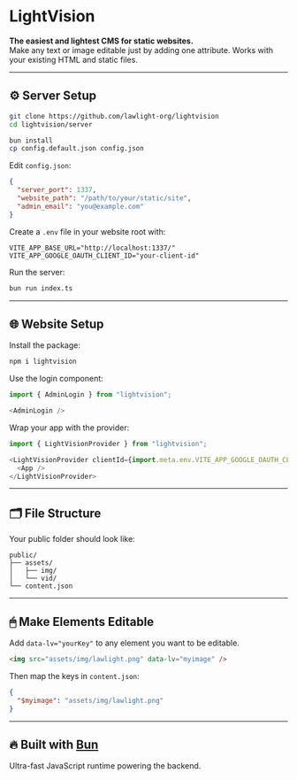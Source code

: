 # LightVision

**The easiest and lightest CMS for static websites.**  
Make any text or image editable just by adding one attribute. Works with your existing HTML and static files.

---

## ⚙️ Server Setup

```bash
git clone https://github.com/lawlight-org/lightvision
cd lightvision/server

bun install
cp config.default.json config.json
```

Edit `config.json`:

```json
{
  "server_port": 1337,
  "website_path": "/path/to/your/static/site",
  "admin_email": "you@example.com"
}
```

Create a `.env` file in your website root with:

```env
VITE_APP_BASE_URL="http://localhost:1337/"
VITE_APP_GOOGLE_OAUTH_CLIENT_ID="your-client-id"
```

Run the server:

```bash
bun run index.ts
```

---

## 🌐 Website Setup

Install the package:

```bash
npm i lightvision
```

Use the login component:

```js
import { AdminLogin } from "lightvision";

<AdminLogin />
```

Wrap your app with the provider:

```js
import { LightVisionProvider } from "lightvision";

<LightVisionProvider clientId={import.meta.env.VITE_APP_GOOGLE_OAUTH_CLIENT_ID}>
  <App />
</LightVisionProvider>
```

---

## 🗂 File Structure

Your public folder should look like:

```
public/
├── assets/
│   ├── img/
│   └── vid/
└── content.json
```

---

## 🖱 Make Elements Editable

Add `data-lv="yourKey"` to any element you want to be editable.

```html
<img src="assets/img/lawlight.png" data-lv="myimage" />
```

Then map the keys in `content.json`:

```json
{
  "$myimage": "assets/img/lawlight.png"
}
```

---

## 🔥 Built with [Bun](https://bun.sh)  
Ultra-fast JavaScript runtime powering the backend.
